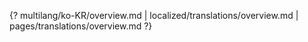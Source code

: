 {? multilang/ko-KR/overview.md | localized/translations/overview.md | pages/translations/overview.md ?}
